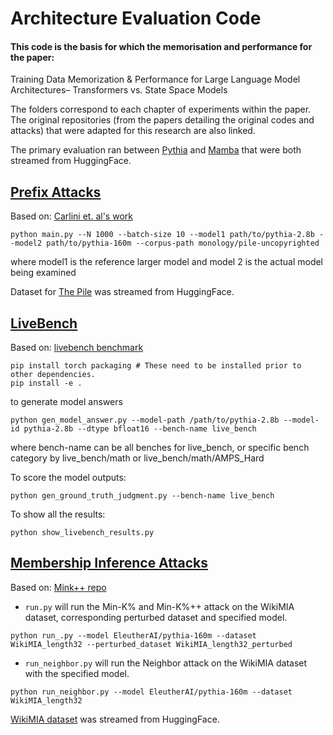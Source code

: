 # Architecture Evaluation Code

#### This code is the basis for which the memorisation and performance for the paper:
Training Data Memorization \& Performance for Large Language Model Architectures– Transformers vs. State Space Models

The folders correspond to each chapter of experiments within the paper. The original repositories (from the papers detailing the original codes and attacks) that were adapted for this research are also linked.

The primary evaluation ran between
[Pythia](https://huggingface.co/collections/EleutherAI/pythia-scaling-suite-64fb5dfa8c21ebb3db7ad2e1) and
[Mamba](https://huggingface.co/collections/state-spaces/transformers-compatible-mamba-65e7b40ab87e5297e45ae406) that were both streamed from HuggingFace.


## [Prefix Attacks](prefixattacks/)
Based on: [Carlini et. al's work](https://github.com/ftramer/LM_Memorization)


```
python main.py --N 1000 --batch-size 10 --model1 path/to/pythia-2.8b --model2 path/to/pythia-160m --corpus-path monology/pile-uncopyrighted
```
where model1 is the reference larger model and model 2 is the actual model being examined

Dataset for 
[The Pile](https://huggingface.co/datasets/monology/pile-uncopyrighted) was streamed from HuggingFace.


## [LiveBench](performance/)
Based on: [livebench benchmark](https://github.com/livebench/livebench)
```
pip install torch packaging # These need to be installed prior to other dependencies.
pip install -e .
```

to generate model answers

```
python gen_model_answer.py --model-path /path/to/pythia-2.8b --model-id pythia-2.8b --dtype bfloat16 --bench-name live_bench
```

where bench-name can be all benches for live_bench, or specific bench category by live_bench/math or live_bench/math/AMPS_Hard


To score the model outputs:

```
python gen_ground_truth_judgment.py --bench-name live_bench
```

To show all the results:
```
python show_livebench_results.py
```



## [Membership Inference Attacks](mia/)
Based on: [Mink++ repo](https://github.com/zjysteven/mink-plus-plus/)

- `run.py` will run the Min-K% and Min-K%++ attack on the WikiMIA dataset, corresponding perturbed dataset and specified model.


``` 
python run_.py --model EleutherAI/pythia-160m --dataset WikiMIA_length32 --perturbed_dataset WikiMIA_length32_perturbed
```
- `run_neighbor.py` will run the Neighbor attack on the WikiMIA dataset with the specified model.

``` 
python run_neighbor.py --model EleutherAI/pythia-160m --dataset WikiMIA_length32
```

[WikiMIA dataset](https://huggingface.co/datasets/swj0419/WikiMIA)  was streamed from HuggingFace.